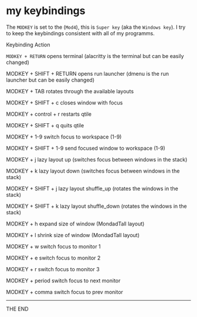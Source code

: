 # my keybindings

The `MODKEY` is set to the (`Mod4`), this is `Super key` (aka the `Windows
key`). I try to keep the keybindings consistent with all of my programms.

Keybinding
Action

`MODKEY + RETURN`
opens terminal (alacritty is the terminal but can be easily changed)

MODKEY + SHIFT + RETURN
opens run launcher (dmenu is the run launcher but can be easily changed)

MODKEY + TAB
rotates through the available layouts

MODKEY + SHIFT + c
closes window with focus


MODKEY + control + r
restarts qtile


MODKEY + SHIFT + q
quits qtile


MODKEY + 1-9
switch focus to workspace (1-9)


MODKEY + SHIFT + 1-9
send focused window to workspace (1-9)


MODKEY + j
lazy layout up (switches focus between windows in the stack)


MODKEY + k
lazy layout down (switches focus between windows in the stack)


MODKEY + SHIFT + j
lazy layout shuffle_up (rotates the windows in the stack)


MODKEY + SHIFT + k
lazy layout shuffle_down (rotates the windows in the stack)


MODKEY + h
expand size of window (MondadTall layout)


MODKEY + l
shrink size of window (MondadTall layout)


MODKEY + w
switch focus to monitor 1


MODKEY + e
switch focus to monitor 2


MODKEY + r
switch focus to monitor 3


MODKEY + period
switch focus to next monitor


MODKEY + comma
switch focus to prev monitor

---

THE END
